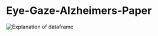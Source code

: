 # Eye-Gaze-Alzheimers-Paper

![Explanation of dataframe](https://github.com/AnonymousAlzheimersGaze/Eye-Gaze-Alzheimers-Paper/blob/main/Explanation_Dataframe.png)
